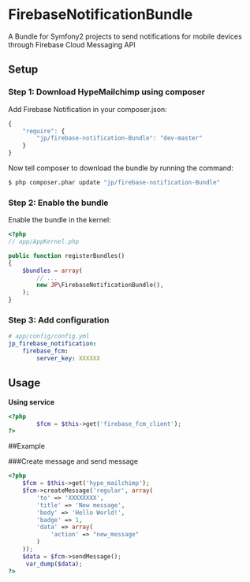 # FirebaseNotificationBundle
A Bundle for Symfony2 projects to send notifications for mobile devices through Firebase Cloud Messaging API

## Setup

### Step 1: Download HypeMailchimp using composer

Add Firebase Notification in your composer.json:

```js
{
    "require": {
        "jp/firebase-notification-Bundle": "dev-master"
    }
}
```

Now tell composer to download the bundle by running the command:

``` bash
$ php composer.phar update "jp/firebase-notification-Bundle"
```


### Step 2: Enable the bundle

Enable the bundle in the kernel:

``` php
<?php
// app/AppKernel.php

public function registerBundles()
{
    $bundles = array(
        // ...
        new JP\FirebaseNotificationBundle(),
    );
}
```

### Step 3: Add configuration

``` yml
# app/config/config.yml
jp_firebase_notification:
    firebase_fcm:
        server_key: XXXXXX
```

## Usage

**Using service**

``` php
<?php
        $fcm = $this->get('firebase_fcm_client');
?>
```

##Example

###Create message and send message
``` php
<?php 
    $fcm = $this->get('hype_mailchimp');
    $fcm->createMessage('regular', array(
        'to' => 'XXXXXXXX',
        'title' => 'New message',
        'body' => 'Hello World!',
        'badge' => 1,
        'data' => array(
            'action' => "new_message"
        )
    ));
    $data = $fcm->sendMessage();
     var_dump($data);
?>
```
